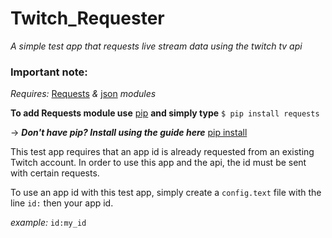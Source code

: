 # Twitch_Requester


*A simple test app that requests live stream data using the twitch tv api*

### Important note:

_Requires:_ [Requests](http://docs.python-requests.org/en/master/) _&_ [json](https://docs.python.org/2/library/json.html) _modules_

**To add Requests module use** [pip](https://docs.python.org/3/installing/) **and simply type** `$ pip install requests`

-> *__Don't have pip? Install using the guide here__* [pip install](https://packaging.python.org/installing/) 

This test app requires that an app id is already requested from an existing Twitch account.
In order to use this app and the api, the id must be sent with certain requests.

To use an app id with this test app, simply create a `config.text` file with the line `id:` then your app id.

_example:_ `id:my_id`

